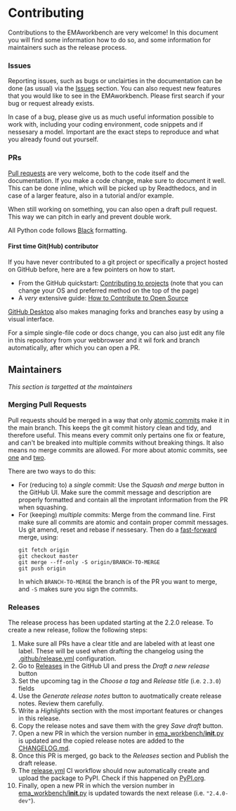 # Contributing
Contributions to the EMAworkbench are very welcome! In this document you will find some information how to do so, and some information for maintainers such as the release process.

### Issues
Reporting issues, such as bugs or unclairties in the documentation can be done (as usual) via the [Issues](https://github.com/quaquel/EMAworkbench/issues) section. You can also request new features that you would like to see in the EMAworkbench. Please first search if your bug or request already exists.

In case of a bug, please give us as much useful information possible to work with, including your coding environment, code snippets and if nessesary a model. Important are the exact steps to reproduce and what you already found out yourself.

### PRs
[Pull requests](https://github.com/quaquel/EMAworkbench/pulls) are very welcome, both to the code itself and the documentation. If you make a code change, make sure to document it well. This can be done inline, which will be picked up by Readthedocs, and in case of a larger feature, also in a tutorial and/or example.

When still working on something, you can also open a draft pull request. This way we can pitch in early and prevent double work.

All Python code follows [Black](https://github.com/psf/black) formatting.

#### First time Git(Hub) contributor
If you have never contributed to a git project or specifically a project hosted on GitHub before, here are a few pointers on how to start.

- From the GitHub quickstart: [Contributing to projects](https://docs.github.com/en/get-started/quickstart/contributing-to-projects) (note that you can change your OS and preferred method on the top of the page)
- A _very_ extensive guide: [How to Contribute to Open Source](https://opensource.guide/how-to-contribute/)

[GitHub Desktop](https://desktop.github.com/) also makes managing forks and branches easy by using a visual interface.

For a simple single-file code or docs change, you can also just edit any file in this repository from your webbrowser and it wil fork and branch automatically, after which you can open a PR.


## Maintainers
_This section is targetted at the maintainers_

### Merging Pull Requests
Pull requests should be merged in a way that only [atomic commits](https://en.wikipedia.org/wiki/Atomic_commit) make it in the main branch. This keeps the git commit history clean and tidy, and therefore useful. This means every commit only pertains one fix or feature, and can't be breaked into multiple commits without breaking things. It also means no merge commits are allowed. For more about atomic commits, see [one](https://www.pauline-vos.nl/atomic-commits/) and [two](https://www.aleksandrhovhannisyan.com/blog/atomic-git-commits/).

There are two ways to do this:
 - For (reducing to) a _single_ commit: Use the _Squash and merge_ button in the GitHub UI. Make sure the commit message and description are properly formatted and contain all the improtant information from the PR when squashing.
 - For (keeping) _multiple_ commits: Merge from the command line. First make sure all commits are atomic and contain proper commit messages. Us git amend, reset and rebase if nessesary. Then do a [fast-forward](https://blog.mergify.com/what-is-a-git-merge-fast-forward/) merge, using:
   ```
   git fetch origin
   git checkout master
   git merge --ff-only -S origin/BRANCH-TO-MERGE
   git push origin
   ```
   In which `BRANCH-TO-MERGE` the branch is of the PR you want to merge, and `-S` makes sure you sign the commits.

### Releases
The release process has been updated starting at the 2.2.0 release. To create a new release, follow the following steps:
 1. Make sure all PRs have a clear title and are labeled with at least one label. These will be used when drafting the changelog using the [.github/release.yml](https://github.com/quaquel/EMAworkbench/blob/master/.github/release.yml) configuration.
 2. Go to [Releases](https://github.com/quaquel/EMAworkbench/releases) in the GitHub UI and press the _Draft a new release_ button
 3. Set the upcoming tag in the _Choose a tag_ and _Release title_ (i.e. `2.3.0`) fields
 4. Use the _Generate release notes_ button to auotmatically create release notes. Review them carefully.
 5. Write a _Highlights_ section with the most important features or changes in this release.
 6. Copy the release notes and save them with the grey _Save draft_ button.
 7. Open a new PR in which the version number in [ema_workbench/__init__.py](https://github.com/quaquel/EMAworkbench/blob/master/ema_workbench/__init__.py) is updated and the copied release notes are added to the [CHANGELOG.md](https://github.com/quaquel/EMAworkbench/blob/master/CHANGELOG.md).
 8. Once this PR is merged, go back to the _Releases_ section and Publish the draft release.
 9. The [release.yml](https://github.com/quaquel/EMAworkbench/blob/master/.github/workflows/release.yml) CI workflow should now automatically create and upload the package to PyPI. Check if this happened on [PyPI.org](https://pypi.org/project/ema-workbench/).
 10. Finally, open a new PR in which the version number in [ema_workbench/__init__.py](https://github.com/quaquel/EMAworkbench/blob/master/ema_workbench/__init__.py) is updated towards the next release (i.e. `"2.4.0-dev"`).
